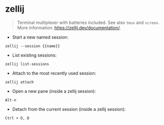 # zellij

> Terminal multiplexer with batteries included.
> See also `tmux` and `screen`.
> More information: <https://zellij.dev/documentation/>.

- Start a new named session:

`zellij --session {{name}}`

- List existing sessions:

`zellij list-sessions`

- Attach to the most recently used session:

`zellij attach`

- Open a new pane (inside a zellij session):

`Alt-n`

- Detach from the current session (inside a zellij session):

`Ctrl + O, D`

